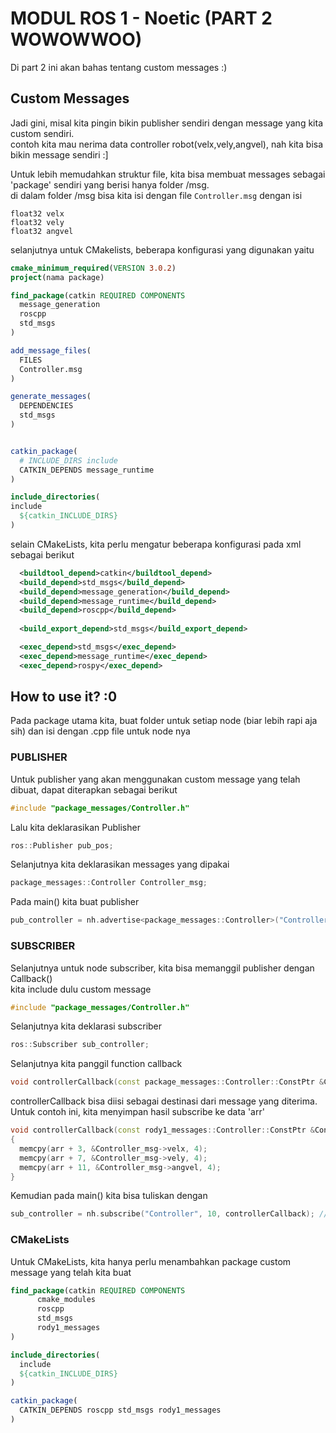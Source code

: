 # MODUL ROS 1 - Noetic (PART 2 WOWOWWOO)  

Di part 2 ini akan bahas tentang custom messages :)  

## Custom Messages  
Jadi gini, misal kita pingin bikin publisher sendiri dengan message yang kita custom sendiri.   
contoh kita mau nerima data controller robot(velx,vely,angvel), nah kita bisa bikin message sendiri :]   

Untuk lebih memudahkan struktur file, kita bisa membuat messages sebagai 'package' sendiri yang berisi hanya folder /msg.  
di dalam folder /msg bisa kita isi dengan file ```Controller.msg``` dengan isi

```msg
float32 velx
float32 vely
float32 angvel
```
selanjutnya untuk CMakelists, beberapa konfigurasi yang digunakan yaitu  
```cmake
cmake_minimum_required(VERSION 3.0.2)
project(nama package)

find_package(catkin REQUIRED COMPONENTS
  message_generation
  roscpp
  std_msgs
)

add_message_files(
  FILES
  Controller.msg
)

generate_messages(
  DEPENDENCIES
  std_msgs
)


catkin_package(
  # INCLUDE_DIRS include
  CATKIN_DEPENDS message_runtime
)

include_directories(
include
  ${catkin_INCLUDE_DIRS}
)
```
selain CMakeLists, kita perlu mengatur beberapa konfigurasi pada xml sebagai berikut  
```xml
  <buildtool_depend>catkin</buildtool_depend>
  <build_depend>std_msgs</build_depend>
  <build_depend>message_generation</build_depend>
  <build_depend>message_runtime</build_depend>
  <build_depend>roscpp</build_depend>
  
  <build_export_depend>std_msgs</build_export_depend>

  <exec_depend>std_msgs</exec_depend>
  <exec_depend>message_runtime</exec_depend>
  <exec_depend>rospy</exec_depend>
```

## How to use it? :0   
Pada package utama kita, buat folder untuk setiap node (biar lebih rapi aja sih) dan isi dengan .cpp file untuk node nya   

### PUBLISHER
Untuk publisher yang akan menggunakan custom message yang telah dibuat, dapat diterapkan sebagai berikut   
```cpp
#include "package_messages/Controller.h"
```

Lalu kita deklarasikan Publisher
```cpp
ros::Publisher pub_pos;
```

Selanjutnya kita deklarasikan messages yang dipakai  
```cpp
package_messages::Controller Controller_msg;
```

Pada main() kita buat publisher  
```cpp
pub_controller = nh.advertise<package_messages::Controller>("Controller",10); //nh = nodehandle
```

### SUBSCRIBER  
Selanjutnya untuk node subscriber, kita bisa memanggil publisher dengan Callback()  
kita include dulu custom message
```cpp
#include "package_messages/Controller.h"
```

Selanjutnya kita deklarasi subscriber  
```cpp
ros::Subscriber sub_controller;
```

Selanjutnya kita panggil function callback  
```cpp
void controllerCallback(const package_messages::Controller::ConstPtr &Controller_msg);
```
controllerCallback bisa diisi sebagai destinasi dari message yang diterima. Untuk contoh ini, kita menyimpan hasil subscribe ke data 'arr'
```cpp
void controllerCallback(const rody1_messages::Controller::ConstPtr &Controller_msg)
{
  memcpy(arr + 3, &Controller_msg->velx, 4);
  memcpy(arr + 7, &Controller_msg->vely, 4);
  memcpy(arr + 11, &Controller_msg->angvel, 4);
}
```

Kemudian pada main() kita bisa tuliskan dengan   
```cpp
sub_controller = nh.subscribe("Controller", 10, controllerCallback); // Subscribe to Controller topic
```

### CMakeLists
Untuk CMakeLists, kita hanya perlu menambahkan package custom message yang telah kita buat 
```cmake
find_package(catkin REQUIRED COMPONENTS
      cmake_modules
      roscpp
      std_msgs
      rody1_messages
)

include_directories(
  include
  ${catkin_INCLUDE_DIRS}
)

catkin_package(
  CATKIN_DEPENDS roscpp std_msgs rody1_messages
)
```






